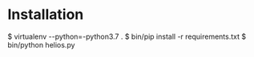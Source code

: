 Installation
============


$ virtualenv --python=-python3.7 .
$ bin/pip install -r requirements.txt
$ bin/python helios.py
